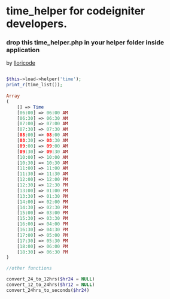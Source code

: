 # time_helper for codeigniter developers.

### drop this time_helper.php in your helper folder inside application

by [lloricode](https://github.com/lloricode)

```php

$this->load->helper('time');
print_r(time_list());
                
Array
(
    [] => Time
    [06:00] => 06:00 AM
    [06:30] => 06:30 AM
    [07:00] => 07:00 AM
    [07:30] => 07:30 AM
    [08:00] => 08:00 AM
    [08:30] => 08:30 AM
    [09:00] => 09:00 AM
    [09:30] => 09:30 AM
    [10:00] => 10:00 AM
    [10:30] => 10:30 AM
    [11:00] => 11:00 AM
    [11:30] => 11:30 AM
    [12:00] => 12:00 PM
    [12:30] => 12:30 PM
    [13:00] => 01:00 PM
    [13:30] => 01:30 PM
    [14:00] => 02:00 PM
    [14:30] => 02:30 PM
    [15:00] => 03:00 PM
    [15:30] => 03:30 PM
    [16:00] => 04:00 PM
    [16:30] => 04:30 PM
    [17:00] => 05:00 PM
    [17:30] => 05:30 PM
    [18:00] => 06:00 PM
    [18:30] => 06:30 PM
)

//other functions

convert_24_to_12hrs($hr24 = NULL)
convert_12_to_24hrs($hr12 = NULL)
convert_24hrs_to_seconds($hr24)



```
